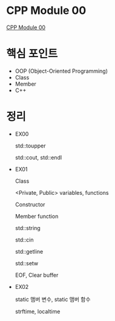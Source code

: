 # CPP Module 00

[CPP Module 00](https://brassy-plate-60f.notion.site/CPP-Module-00-414b087c0a2b4c1f86b6117f26ebbe95?pvs=4)

# 핵심 포인트

- OOP (Object-Oriented Programming)
- Class
- Member
- C++

# 정리

- EX00
    
    std::toupper
    
    std::cout, std::endl
    
- EX01
    
    Class
    
    <Private, Public> variables, functions
    
    Constructor
    
    Member function
    
    std::string
    
    std::cin
    
    std::getline
    
    std::setw
    
    EOF, Clear buffer
    
- EX02
    
    static 맴버 변수, static 맴버 함수
    
    strftime, localtime
